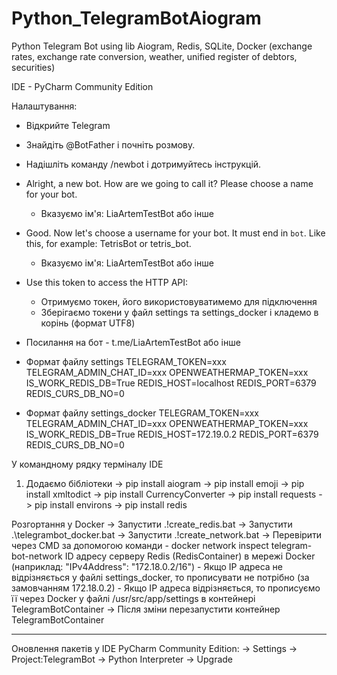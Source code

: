 # Python_TelegramBotAiogram
Python Telegram Bot using lib Aiogram, Redis, SQLite, Docker (exchange rates, exchange rate conversion, weather, unified register of debtors, securities)

IDE - PyCharm Community Edition

Налаштування:
 - Відкрийте Telegram
 - Знайдіть @BotFather і почніть розмову.
 - Надішліть команду /newbot і дотримуйтесь інструкцій.
 - Alright, a new bot. How are we going to call it? Please choose a name for your bot.
   - Вказуємо ім'я: LiaArtemTestBot або інше
 - Good. Now let's choose a username for your bot. It must end in `bot`. Like this, for example: TetrisBot or tetris_bot.
   - Вказуємо ім'я: LiaArtemTestBot або інше
 - Use this token to access the HTTP API:
   - Отримуємо токен, його використовуватимемо для підключення
   - Зберігаємо токени у файл settings та settings_docker і кладемо в корінь (формат UTF8)
 - Посилання на бот - t.me/LiaArtemTestBot або інше

  - Формат файлу settings
  TELEGRAM_TOKEN=xxx
  TELEGRAM_ADMIN_CHAT_ID=xxx
  OPENWEATHERMAP_TOKEN=xxx
  IS_WORK_REDIS_DB=True
  REDIS_HOST=localhost
  REDIS_PORT=6379
  REDIS_CURS_DB_NO=0

  - Формат файлу settings_docker
  TELEGRAM_TOKEN=xxx
  TELEGRAM_ADMIN_CHAT_ID=xxx
  OPENWEATHERMAP_TOKEN=xxx
  IS_WORK_REDIS_DB=True
  REDIS_HOST=172.19.0.2
  REDIS_PORT=6379
  REDIS_CURS_DB_NO=0

У командному рядку терміналу IDE
1) Додаємо бібліотеки
-> pip install aiogram
-> pip install emoji
-> pip install xmltodict
-> pip install CurrencyConverter
-> pip install requests
-> pip install environs
-> pip install redis

Розгортання у Docker
-> Запустити .\!create_redis.bat
-> Запустити .\telegrambot_docker.bat
-> Запустити .\!create_network.bat
-> Перевірити через CMD за допомогою команди - docker network inspect telegram-bot-network
   ID адресу серверу Redis (RedisContainer) в мережі Docker (наприклад: "IPv4Address": "172.18.0.2/16")
    - Якщо IP адреса не відрізняється у файлі settings_docker, то прописувати не потрібно (за замовчанням 172.18.0.2)
    - Якщо IP адреса відрізняється, то прописуємо її через Docker у файлі /usr/src/app/settings в контейнері TelegramBotContainer
-> Після зміни перезапустити контейнер TelegramBotContainer

---------------------------------------------------
Оновлення пакетів у IDE PyCharm Community Edition:
-> Settings -> Project:TelegramBot -> Python Interpreter -> Upgrade
